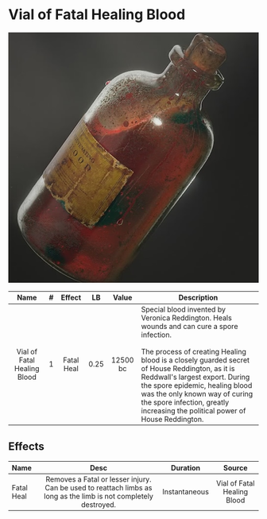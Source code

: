# Vial of Fatal Healing Blood

![Copyright](./../VialOfMinorHealingBlood/VialOfHealingBlood.png)

|            Name            | # |   Effect   |  LB  |  Value  | Description                                                                                                                                                                                                                                                                                                                                                                                  |
| :-------------------------: | :-: | :--------: | :--: | :------: | -------------------------------------------------------------------------------------------------------------------------------------------------------------------------------------------------------------------------------------------------------------------------------------------------------------------------------------------------------------------------------------------- |
| Vial of Fatal Healing Blood | 1 | Fatal Heal | 0.25 | 12500 bc | Special blood invented by Veronica Reddington. Heals wounds and can cure a spore infection.<br /><br />The process of creating Healing blood is a closely guarded secret of House Reddington, as it is Reddwall's largest export. During the spore epidemic, healing blood was the only known way of curing the spore infection, greatly increasing the political power of House Reddington. |

## Effects

| Name       |                                                      Desc                                                      |   Duration   |           Source           |
| :--------- | :--------------------------------------------------------------------------------------------------------------: | :-----------: | :-------------------------: |
| Fatal Heal | Removes a Fatal or lesser injury. Can be used to reattach limbs as long as the limb is not completely destroyed. | Instantaneous | Vial of Fatal Healing Blood |

